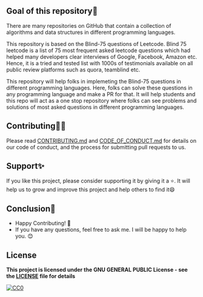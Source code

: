 ## Goal of this repository🎯
There are many repositories on GitHub that contain a collection of algorithms and data structures in different programming languages. 

This repository is based on the Blind-75 questions of Leetcode. Blind 75 leetcode is a list of 75 most frequent asked leetcode questions which had helped many developers clear interviews of Google, Facebook, Amazon etc. Hence, it is a tried and tested list with 1000s of testimonials available on all public review platforms such as quora, teamblind etc.

This repository will help folks in implemeting the Blind-75 questions in different programming languages. Here, folks can solve these questions in any programming language and make a PR for that. It will help students and this repo will act as a one stop repository where folks can see problems and solutions of most asked questions in different programming languages.
<br>

## Contributing👨‍💻
Please read [CONTRIBUTING.md](/CONTRIBUTING.md) and [CODE_OF_CONDUCT.md](/CODE_OF_CONDUCT.md) for details on our code of conduct, and the process for submitting pull requests to us.
<br>

## Support✨

If you like this project, please consider supporting it by giving it a ⭐️. It will help us to grow and improve this project and help others to find it😄
<br>

## Conclusion🧾

- Happy Contributing! 🎉 
- If you have any questions, feel free to ask me. I will be happy to help you. 😊


## License

**This project is licensed under the GNU GENERAL PUBLIC License - see the [LICENSE](/LICENSE) file for details**

[![CC0](https://licensebuttons.net/p/zero/1.0/88x31.png)](https://creativecommons.org/publicdomain/zero/1.0)

